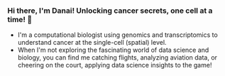 ### Hi there, I'm Danai! Unlocking cancer secrets, one cell at a time!  👋

* I'm a computational biologist using genomics and transcriptomics to understand cancer at the single-cell (spatial) level.
* When I'm not exploring the fascinating world of data science and biology, you can find me catching flights, analyzing aviation data, or cheering on the court, applying data science insights to the game!
